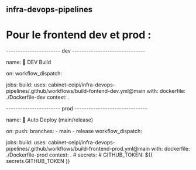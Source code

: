 ## infra-devops-pipelines

# Pour le frontend dev et prod :


----------------------- dev -------------------------------

name: 🚀 DEV Build

on:
  workflow_dispatch:

jobs:
  build:
    uses: cabinet-ceipi/infra-devops-pipelines/.github/workflows/build-fontend-dev.yml@main
    with:
      dockerfile: ./Dockerfile-dev
      context: .


----------------------- prod -------------------------------

name: 🚀 Auto Deploy (main/release)

on:
  push:
    branches:
      - main
      - release
  workflow_dispatch:

jobs:
  build:
    uses: cabinet-ceipi/infra-devops-pipelines/.github/workflows/build-frontend-prod.yml@main
    with:
      dockerfile: ./Dockerfile-prod
      context: .
    # secrets:
    #   GITHUB_TOKEN: ${{ secrets.GITHUB_TOKEN }}
